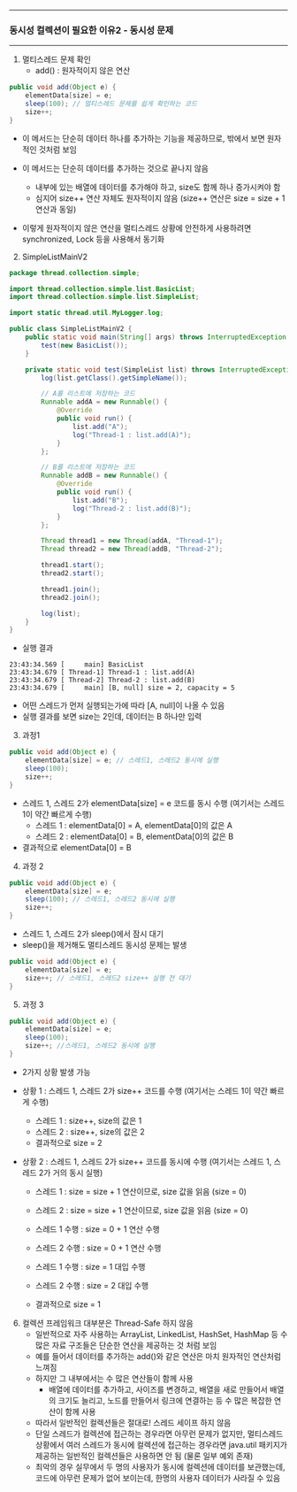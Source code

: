 -----
### 동시성 컬렉션이 필요한 이유2 - 동시성 문제
-----
1. 멀티스레드 문제 확인
   - add() : 원자적이지 않은 연산
```java
public void add(Object e) {
    elementData[size] = e;
    sleep(100); // 멀티스레드 문제를 쉽게 확인하는 코드
    size++;
}
```
  - 이 메서드는 단순히 데이터 하나를 추가하는 기능을 제공하므로, 밖에서 보면 원자적인 것처럼 보임
  - 이 메서드는 단순히 데이터를 추가하는 것으로 끝나지 않음
    + 내부에 있는 배열에 데이터를 추가해야 하고, size도 함께 하나 증가시켜야 함
    + 심지어 size++ 연산 자체도 원자적이지 않음 (size++ 연산은 size = size + 1 연산과 동일)

  - 이렇게 원자적이지 않은 연산을 멀티스레드 상황에 안전하게 사용하려면 synchronized, Lock 등을 사용해서 동기화

2. SimpleListMainV2
```java
package thread.collection.simple;

import thread.collection.simple.list.BasicList;
import thread.collection.simple.list.SimpleList;

import static thread.util.MyLogger.log;

public class SimpleListMainV2 {
    public static void main(String[] args) throws InterruptedException {
        test(new BasicList());
    }

    private static void test(SimpleList list) throws InterruptedException {
        log(list.getClass().getSimpleName());

        // A를 리스트에 저장하는 코드
        Runnable addA = new Runnable() {
            @Override
            public void run() {
                list.add("A");
                log("Thread-1 : list.add(A)");
            }
        };

        // B를 리스트에 저장하는 코드
        Runnable addB = new Runnable() {
            @Override
            public void run() {
                list.add("B");
                log("Thread-2 : list.add(B)");
            }
        };

        Thread thread1 = new Thread(addA, "Thread-1");
        Thread thread2 = new Thread(addB, "Thread-2");

        thread1.start();
        thread2.start();

        thread1.join();
        thread2.join();

        log(list);
    }
}
```
  - 실행 결과
```
23:43:34.569 [     main] BasicList
23:43:34.679 [ Thread-1] Thread-1 : list.add(A)
23:43:34.679 [ Thread-2] Thread-2 : list.add(B)
23:43:34.679 [     main] [B, null] size = 2, capacity = 5
```
  - 어떤 스레드가 먼저 실행되는가에 따라 [A, null]이 나올 수 있음
  - 실행 결과를 보면 size는 2인데, 데이터는 B 하나만 입력

3. 과정1
```java
public void add(Object e) {
    elementData[size] = e; // 스레드1, 스레드2 동시에 실행
    sleep(100);
    size++;
}
```
  - 스레드 1, 스레드 2가 elementData[size] = e 코드를 동시 수행 (여기서는 스레드 1이 약간 빠르게 수행)
    + 스레드 1 : elementData[0] = A, elementData[0]의 값은 A
    + 스레드 2 : elementData[0] = B, elementData[0]의 값은 B
  - 결과적으로 elementData[0] = B

4. 과정 2
```java
public void add(Object e) {
    elementData[size] = e;
    sleep(100); // 스레드1, 스레드2 동시에 실행
    size++;
}
```
  - 스레드 1, 스레드 2가 sleep()에서 잠시 대기
  - sleep()을 제거해도 멀티스레드 동시성 문제는 발생
```java
public void add(Object e) {
    elementData[size] = e;
    size++; // 스레드1, 스레드2 size++ 실행 전 대기
}
```

5. 과정 3
```java
public void add(Object e) {
    elementData[size] = e;
    sleep(100);
    size++; //스레드1, 스레드2 동시에 실행
}
```

  - 2가지 상황 발생 가능
  - 상황 1 : 스레드 1, 스레드 2가 size++ 코드를 수행 (여기서는 스레드 1이 약간 빠르게 수행)
    + 스레드 1 : size++, size의 값은 1
    + 스레드 2 : size++, size의 값은 2
    + 결과적으로 size = 2

  - 상황 2 : 스레드 1, 스레드 2가 size++ 코드를 동시에 수행 (여기서는 스레드 1, 스레드 2가 거의 동시 실행)
    + 스레드 1 : size = size + 1 연산이므로, size 값을 읽음 (size = 0)
    + 스레드 2 : size = size + 1 연산이므로, size 값을 읽음 (size = 0)
   
    + 스레드 1 수행 : size = 0 + 1 연산 수행
    + 스레드 2 수행 : size = 0 + 1 연산 수행
   
    + 스레드 1 수행 : size = 1 대입 수행
    + 스레드 2 수행 : size = 2 대입 수행
    + 결과적으로 size = 1

6. 컬렉션 프레임워크 대부분은 Thread-Safe 하지 않음
   - 일반적으로 자주 사용하는 ArrayList, LinkedList, HashSet, HashMap 등 수 많은 자료 구조들은 단순한 연산을 제공하는 것 처럼 보임
   - 예를 들어서 데이터를 추가하는 add()와 같은 연산은 마치 원자적인 연산처럼 느껴짐
   - 하지만 그 내부에서는 수 많은 연산들이 함께 사용
     + 배열에 데이터를 추가하고, 사이즈를 변경하고, 배열을 새로 만들어서 배열의 크기도 늘리고, 노드를 만들어서 링크에 연결하는 등 수 많은 복잡한 연산이 함께 사용
   - 따라서 일반적인 컬렉션들은 절대로! 스레드 세이프 하지 않음
   - 단일 스레드가 컬렉션에 접근하는 경우라면 아무런 문제가 없지만, 멀티스레드 상황에서 여러 스레드가 동시에 컬렉션에 접근하는 경우라면 java.util 패키지가 제공하는 일반적인 컬렉션들은 사용하면 안 됨 (물론 일부 예외 존재)
   - 최악의 경우 실무에서 두 명의 사용자가 동시에 컬렉션에 데이터를 보관했는데, 코드에 아무런 문제가 없어 보이는데, 한명의 사용자 데이터가 사라질 수 있음
